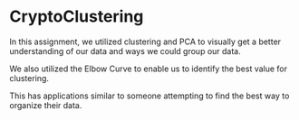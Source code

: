 # CryptoClustering

In this assignment, we utilized clustering and PCA to visually get a better understanding of our data and ways we could group our data.

We also utilized the Elbow Curve to enable us to identify the best value for clustering.

This has applications similar to someone attempting to find the best way to organize their data.
